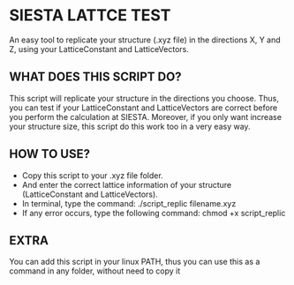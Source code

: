 # SIESTA LATTCE TEST
An easy tool to replicate your structure (.xyz file) in the directions X, Y and Z, using your LatticeConstant and LatticeVectors.

## WHAT DOES THIS SCRIPT DO? 
This script will replicate your structure in the directions you choose. Thus, you can test if your LatticeConstant and LatticeVectors are correct before you perform the calculation at SIESTA.
Moreover, if you only want increase your structure size, this script do this work too in a very easy way.

## HOW TO USE?
- Copy this script to your .xyz file folder.
- And enter the correct lattice information of your structure (LatticeConstant and LatticeVectors).
- In terminal, type the command: ./script_replic filename.xyz
- If any error occurs, type the following command: chmod +x script_replic

## EXTRA
You can add this script in your linux PATH, thus you can use this as a command in any folder, without need to copy it

